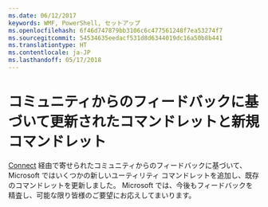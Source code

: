 ```yaml
---
ms.date: 06/12/2017
keywords: WMF, PowerShell, セットアップ
ms.openlocfilehash: 6f46d747879bb3106c6c477561248f7ea53274f7
ms.sourcegitcommit: 54534635eedacf531d8d6344019dc16a50b8b441
ms.translationtype: HT
ms.contentlocale: ja-JP
ms.lasthandoff: 05/17/2018
---
```

# <a name="new-and-updated-cmdlets-based-on-community-feedback"></a>コミュニティからのフィードバックに基づいて更新されたコマンドレットと新規コマンドレット
[Connect](https://connect.microsoft.com/powershell) 経由で寄せられたコミュニティからのフィードバックに基づいて、Microsoft ではいくつかの新しいユーティリティ コマンドレットを追加し、既存のコマンドレットを更新しました。 Microsoft では、今後もフィードバックを精査し、可能な限り皆様のご要望にお応えしてまいります。
